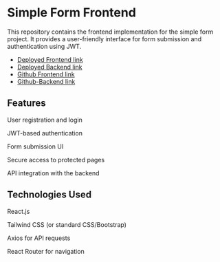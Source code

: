 
# Simple Form Frontend

This repository contains the frontend implementation for the simple form project. It provides a user-friendly interface for form submission and authentication using JWT.

- [Deployed Frontend link](https://task31-frontend-six.vercel.app/)
- [Deployed Backend link](https://task30backend-x5ig.vercel.app/)
- [Github Frontend link](https://github.com/priyankastack/task31-frontend)
- [Github-Backend link](https://github.com/priyankastack/task31-backend)

## Features

User registration and login

JWT-based authentication

Form submission UI

Secure access to protected pages

API integration with the backend

## Technologies Used

React.js

Tailwind CSS (or standard CSS/Bootstrap)

Axios for API requests

React Router for navigation

